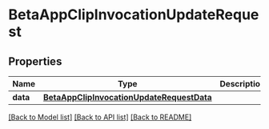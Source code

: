 # BetaAppClipInvocationUpdateRequest

## Properties
Name | Type | Description | Notes
------------ | ------------- | ------------- | -------------
**data** | [**BetaAppClipInvocationUpdateRequestData**](BetaAppClipInvocationUpdateRequestData.md) |  | 

[[Back to Model list]](../README.md#documentation-for-models) [[Back to API list]](../README.md#documentation-for-api-endpoints) [[Back to README]](../README.md)


